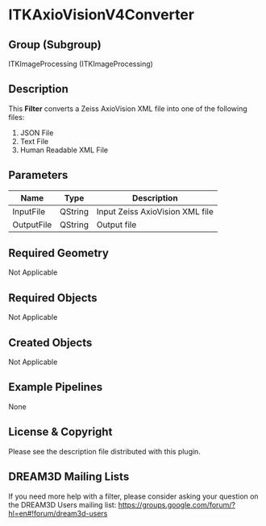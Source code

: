 # ITKAxioVisionV4Converter #

## Group (Subgroup) ##

ITKImageProcessing (ITKImageProcessing)

## Description ##

This **Filter** converts a Zeiss AxioVision XML file into one of the following files:

1. JSON File
2. Text File
3. Human Readable XML File

## Parameters ##

| Name | Type | Description |
|------|------|------|
| InputFile | QString | Input Zeiss AxioVision XML file |
| OutputFile | QString | Output file |

## Required Geometry ##

Not Applicable

## Required Objects ##

Not Applicable

## Created Objects ##

Not Applicable

## Example Pipelines ##

None

## License & Copyright ##

Please see the description file distributed with this plugin.

## DREAM3D Mailing Lists ##

If you need more help with a filter, please consider asking your question on the DREAM3D Users mailing list:
https://groups.google.com/forum/?hl=en#!forum/dream3d-users
